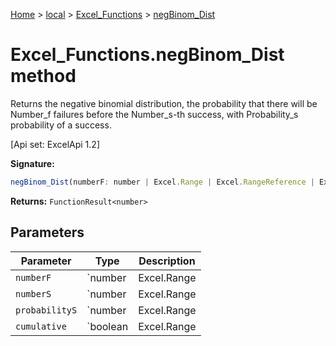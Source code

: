 [Home](./index) &gt; [local](local.md) &gt; [Excel\_Functions](local.excel_functions.md) &gt; [negBinom\_Dist](local.excel_functions.negbinom_dist.md)

# Excel\_Functions.negBinom\_Dist method

Returns the negative binomial distribution, the probability that there will be Number\_f failures before the Number\_s-th success, with Probability\_s probability of a success. 

 \[Api set: ExcelApi 1.2\]

**Signature:**
```javascript
negBinom_Dist(numberF: number | Excel.Range | Excel.RangeReference | Excel.FunctionResult<any>, numberS: number | Excel.Range | Excel.RangeReference | Excel.FunctionResult<any>, probabilityS: number | Excel.Range | Excel.RangeReference | Excel.FunctionResult<any>, cumulative: boolean | Excel.Range | Excel.RangeReference | Excel.FunctionResult<any>): FunctionResult<number>;
```
**Returns:** `FunctionResult<number>`

## Parameters

|  Parameter | Type | Description |
|  --- | --- | --- |
|  `numberF` | `number | Excel.Range | Excel.RangeReference | Excel.FunctionResult<any>` |  |
|  `numberS` | `number | Excel.Range | Excel.RangeReference | Excel.FunctionResult<any>` |  |
|  `probabilityS` | `number | Excel.Range | Excel.RangeReference | Excel.FunctionResult<any>` |  |
|  `cumulative` | `boolean | Excel.Range | Excel.RangeReference | Excel.FunctionResult<any>` |  |


